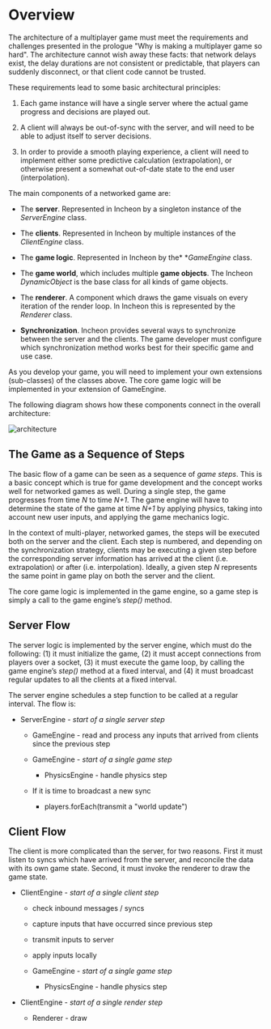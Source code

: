 # Overview

The architecture of a multiplayer game must meet the requirements and challenges presented in the prologue "Why is making a multiplayer game so hard".  The architecture cannot wish away these facts: that network delays exist, the delay durations are not consistent or predictable, that players can suddenly disconnect, or that client code cannot be trusted.

These requirements lead to some basic architectural principles:

1. Each game instance will have a single server where the actual game progress and decisions are played out.

2. A client will always be out-of-sync with the server, and will need to be able to adjust itself to server decisions.

3. In order to provide a smooth playing experience, a client will need to implement either some predictive calculation (extrapolation), or otherwise present a somewhat out-of-date state to the end user (interpolation).

The main components of a networked game are:

* The **server**. Represented in Incheon by a singleton instance of the *ServerEngine* class.

* The **clients**. Represented in Incheon by multiple instances of the *ClientEngine* class.

* The **game logic**. Represented in Incheon by the* **GameEngine* class.

* The **game world**, which includes multiple **game objects**. The Incheon *DynamicObject* is the base class for all kinds of game objects.

* The **renderer**.  A component which draws the game visuals on every iteration of the render loop.  In Incheon this is represented by the *Renderer* class.

* **Synchronization**. Incheon provides several ways to synchronize between the server and the clients. The game developer must configure which synchronization method works best for their specific game and use case.

As you develop  your game, you will need to implement your own extensions (sub-classes) of the classes above. The core game logic will be implemented in your extension of GameEngine.

The following diagram shows how these components connect in the overall architecture:

![architecture](https://cloud.githubusercontent.com/assets/3702763/20984514/421f44b4-bcc9-11e6-8346-037d15226216.PNG)

## The Game as a Sequence of Steps

The basic flow of a game can be seen as a sequence of *game steps*.  This is a basic concept which is true
for game development and the concept works well for networked games as well.  During a single step, the
game progresses from time *N* to time *N+1*.  The game engine will have to determine the state of the game
at time *N+1* by applying physics, taking into account new user inputs, and applying the game mechanics logic.

In the context of multi-player, networked games, the steps will be executed both on the server and the client. Each step is numbered, and depending on the synchronization strategy, clients may be executing a given step before the corresponding server information has arrived at the client (i.e. extrapolation) or after (i.e. interpolation). Ideally, a given step *N* represents the same point in game play on both the server and the client.

The core game logic is implemented in the game engine, so a game step is simply a call to the game engine’s *step()* method.

## Server Flow

The server logic is implemented by the server engine, which must do the following: (1) it must initialize the game, (2) it must accept connections from players over a socket, (3) it must execute the game loop, by calling the game engine’s *step()* method at a fixed interval, and (4) it must broadcast regular updates to all the clients at a fixed interval.

The server engine schedules a step function to be called at a regular interval. The flow is:

* ServerEngine - *start of a single server step*

    * GameEngine - read and process any inputs that arrived from clients since the previous step

    * GameEngine - *start of a single game step*

        * PhysicsEngine - handle physics step

    * If it is time to broadcast a new sync

        * players.forEach(transmit a "world update")

## Client Flow

The client is more complicated than the server, for two reasons.  First it must listen to syncs which have arrived from the server, and reconcile the data with its own game state.  Second, it must invoke the renderer to draw the game state.

* ClientEngine - *start of a single client step*

    * check inbound messages / syncs

    * capture inputs that have occurred since previous step

    * transmit inputs to server

    * apply inputs locally

    * GameEngine - *start of a single game step*

        * PhysicsEngine - handle physics step

* ClientEngine - *start of a single render step*

    * Renderer - draw
